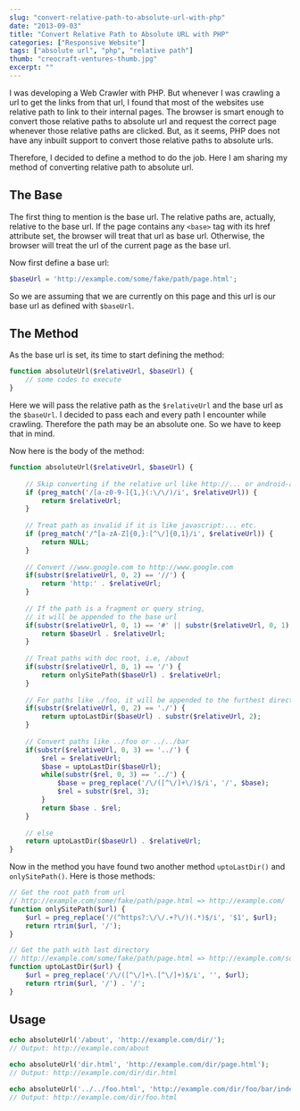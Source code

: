 ```yaml
---
slug: "convert-relative-path-to-absolute-url-with-php"
date: "2013-09-03"
title: "Convert Relative Path to Absolute URL with PHP"
categories: ["Responsive Website"]
tags: ["absolute url", "php", "relative path"]
thumb: "creocraft-ventures-thumb.jpg"
excerpt: ""
---
```

I was developing a Web Crawler with PHP. But whenever I was crawling a url to get the links from that url, I found that most of the websites use relative path to link to their internal pages. The browser is smart enough to convert those relative paths to absolute url and request the correct page whenever those relative paths are clicked. But, as it seems, PHP does not have any inbuilt support to convert those relative paths to absolute urls.

Therefore, I decided to define a method to do the job. Here I am sharing my method of converting relative path to absolute url.

## The Base
The first thing to mention is the base url. The relative paths are, actually, relative to the base url. If the page contains any `<base>` tag with its href attribute set, the browser will treat that url as base url. Otherwise, the browser will treat the url of the current page as the base url.

Now first define a base url:
```php
$baseUrl = 'http://example.com/some/fake/path/page.html';
```

So we are assuming that we are currently on this page and this url is our base url as defined with `$baseUrl`.

## The Method
As the base url is set, its time to start defining the method:

```php
function absoluteUrl($relativeUrl, $baseUrl) {
    // some codes to execute
}
```

Here we will pass the relative path as the `$relativeUrl` and the base url as the `$baseUrl`. I decided to pass each and every path I encounter while crawling. Therefore the path may be an absolute one. So we have to keep that in mind.

Now here is the body of the method:

```php
function absoluteUrl($relativeUrl, $baseUrl) {
  
    // Skip converting if the relative url like http://... or android-app://... etc.
    if (preg_match('/[a-z0-9-]{1,}(:\/\/)/i', $relativeUrl)) {
        return $relativeUrl;
    }
  
    // Treat path as invalid if it is like javascript:... etc.
    if (preg_match('/^[a-zA-Z]{0,}:[^\/]{0,1}/i', $relativeUrl)) {
        return NULL;
    }
  
    // Convert //www.google.com to http://www.google.com
    if(substr($relativeUrl, 0, 2) == '//') {
        return 'http:' . $relativeUrl;
    }
  
    // If the path is a fragment or query string,
    // it will be appended to the base url
    if(substr($relativeUrl, 0, 1) == '#' || substr($relativeUrl, 0, 1) == '?') {
        return $baseUrl . $relativeUrl;
    }
  
    // Treat paths with doc root, i.e, /about
    if(substr($relativeUrl, 0, 1) == '/') {
        return onlySitePath($baseUrl) . $relativeUrl;
    }
  
    // For paths like ./foo, it will be appended to the furthest directory
    if(substr($relativeUrl, 0, 2) == './') {
        return uptoLastDir($baseUrl) . substr($relativeUrl, 2);
    }
  
    // Convert paths like ../foo or ../../bar
    if(substr($relativeUrl, 0, 3) == '../') {
        $rel = $relativeUrl;
        $base = uptoLastDir($baseUrl);
        while(substr($rel, 0, 3) == '../') {
            $base = preg_replace('/\/([^\/]+\/)$/i', '/', $base);
            $rel = substr($rel, 3);
        }
        return $base . $rel;
    }
  
    // else
    return uptoLastDir($baseUrl) . $relativeUrl;
}
```

Now in the method you have found two another method `uptoLastDir()` and `onlySitePath()`. Here is those methods:

```php
// Get the root path from url
// http://example.com/some/fake/path/page.html => http://example.com/
function onlySitePath($url) {
    $url = preg_replace('/(^https?:\/\/.+?\/)(.*)$/i', '$1', $url);
    return rtrim($url, '/');
}

// Get the path with last directory
// http://example.com/some/fake/path/page.html => http://example.com/some/fake/path/
function uptoLastDir($url) {
    $url = preg_replace('/\/([^\/]+\.[^\/]+)$/i', '', $url);
    return rtrim($url, '/') . '/';
}
```

## Usage
```php
echo absoluteUrl('/about', 'http://example.com/dir/');
// Output: http://example.com/about

echo absoluteUrl('dir.html', 'http://example.com/dir/page.html');
// Output: http://example.com/dir/dir.html

echo absoluteUrl('../../foo.html', 'http://example.com/dir/foo/bar/index.html')
// Output: http://example.com/dir/foo.html
```